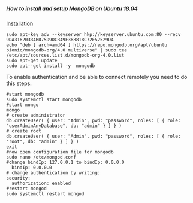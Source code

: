 ##### How to install and setup MongoDB on Ubuntu 18.04

[Installation](https://docs.mongodb.com/manual/tutorial/install-mongodb-on-ubuntu/)

```
sudo apt-key adv --keyserver hkp://keyserver.ubuntu.com:80 --recv 9DA31620334BD75D9DCB49F368818C72E52529D4
echo "deb [ arch=amd64 ] https://repo.mongodb.org/apt/ubuntu bionic/mongodb-org/4.0 multiverse" | sudo tee /etc/apt/sources.list.d/mongodb-org-4.0.list
sudo apt-get update
sudo apt--get install -y  mongodb
```
To enable authentication and be able to connect remotely you need to do this steps:
```
#start mongodb
sudo systemctl start mongodb
#start mongo
mongo
# create administrator
db.createUser( { user: "Admin", pwd: "password", roles: [ { role: "userAdminAnyDatabase", db: "admin" } ] } )
# create root
db.createUser( { user: "Admin", pwd: "password", roles: [ { role: "root", db: "admin" } ] } )
exit
#now open configuration file for mongodb
sudo nano /etc/mongod.conf
#change bindIp: 127.0.0.1 to bindIp: 0.0.0.0
  bindIp: 0.0.0.0
# change authentication by writing:
security:
  authorization: enabled
#restart mongod
sudo systemctl restart mongod
